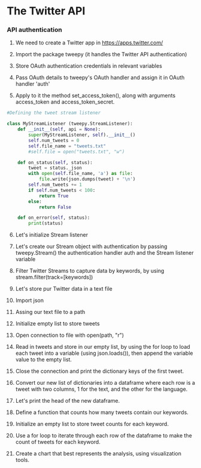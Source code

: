 
# The Twitter API

### API authentication

1. We need to create a Twitter app in https://apps.twitter.com/

2. Import the package tweepy (it handles the Twitter API authentication)

3. Store OAuth authentication credentials in relevant variables

4. Pass OAuth details to tweepy's OAuth handler and assign it in OAuth handler 'auth'

5. Apply to it the method set_access_token(), along with arguments access_token and access_token_secret.


```python
#Defining the tweet stream listener

class MyStreamListener (tweepy.StreamListener):
    def __init__(self, api = None):
        super(MyStreamListener, self).__init__()
        self.num_tweets = 0
        self.file_name = "tweets.txt"
        #self.file = open("tweets.txt", "w")

    def on_status(self, status):
        tweet = status._json
        with open(self.file_name, 'a') as file:
            file.write(json.dumps(tweet) + '\n')
        self.num_tweets += 1
        if self.num_tweets < 100:
            return True
        else:
            return False

    def on_error(self, status):
        print(status)
```

6. Let's initialize Stream listener

7. Let's create our Stream object with authentication by passing tweepy.Stream() the authentication handler auth and the Stream listener variable

8. Filter Twitter Streams to capture data by keywords, by using stream.filter(track=[keywords])

9. Let's store pur Twitter data in a text file

10. Import json

11. Assing our text file to a path

12. Initialize empty list to store tweets

13. Open connection to file with  open(path, "r")

14. Read in tweets and store in our empty list, by using the for loop to load each tweet into a variable (using json.loads()), then append the variable value to the empty list.

15. Close the connection and print the dictionary keys of the first tweet.

16. Convert our new list of dictionaries into a dataframe where each row is a tweet with two columns, 1 for the text, and the other for the language.

17. Let's print the head of the new dataframe.

18. Define a function that counts how many tweets contain our keywords.

19.  Initialize an empty list to store tweet counts for each keyword.

20. Use a for loop to iterate through each row of the dataframe to make the count of tweets for each keyword.

21. Create a chart that best represents the analysis, using visualization tools.






